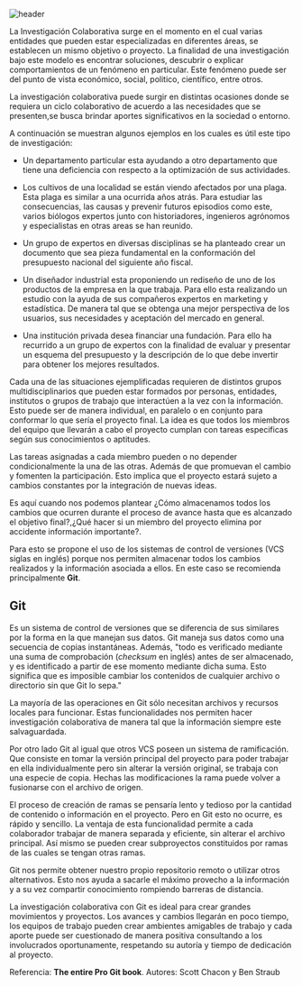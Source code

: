 <!--
.. title: Investigación Colaborativa con Git
.. slug: investigacion-colaborativa-con-git
.. date: 2020-01-20
.. author: Anavelyz Pérez
.. tags: open science
.. category: git
.. link: 
.. description: 
.. type: text
-->

<!-- # Investigación Colaborativa con Git -->
<!-- **Por Anavelyz Pérez** -->

![header](../../../images/blog/investigacion-colaborativa-con-git/header.png)

La Investigación Colaborativa surge en el momento en el cual varias entidades
que pueden estar especializadas en diferentes áreas, se establecen un mismo
objetivo o proyecto. La finalidad de una investigación bajo este modelo es encontrar soluciones,
descubrir o explicar comportamientos de un fenómeno en particular. Este fenómeno
puede ser del punto de vista económico, social, politico, científico, entre
otros.

<!-- TEASER_END -->

La investigación colaborativa puede surgir en distintas ocasiones donde se
requiera un ciclo colaborativo de acuerdo a las necesidades que se presenten,se
busca brindar aportes significativos en la sociedad o entorno.

A continuación se muestran algunos ejemplos en los cuales es útil este
tipo de investigación:

- Un departamento particular esta ayudando a otro departamento que tiene una
  deficiencia con respecto a la optimización de sus actividades.

- Los cultivos de una localidad se están viendo afectados por una plaga. Esta
  plaga es similar a una ocurrida años atrás. Para estudiar las consecuencias,
  las causas y prevenir futuros episodios como este, varios biólogos expertos
  junto con historiadores, ingenieros agrónomos y especialistas en otras areas
  se han reunido.

- Un grupo de expertos en diversas disciplinas se ha planteado crear un
  documento que sea pieza fundamental en la conformación del presupuesto
  nacional del siguiente año fiscal.

- Un diseñador industrial esta proponiendo un rediseño de uno de los productos
  de la empresa en la que trabaja. Para ello esta realizando un estudio con la
  ayuda de sus compañeros expertos en marketing y estadística. De manera tal
  que se obtenga una mejor perspectiva de los usuarios, sus necesidades y
  aceptación del mercado en general.

- Una institución privada desea financiar una fundación. Para ello ha recurrido
  a un grupo de expertos con la finalidad de evaluar y presentar un esquema
  del presupuesto y la descripción de lo que debe invertir para obtener los
  mejores resultados.

Cada una de las situaciones ejemplificadas requieren de distintos grupos
multidisciplinarios que pueden estar formados por personas, entidades,
institutos o grupos de trabajo que interactúen a la vez con la información. Esto
puede ser de manera individual, en paralelo o en conjunto para conformar lo que
sería el proyecto final. La idea es que todos los miembros del equipo que
llevarán a cabo el proyecto cumplan con tareas especificas según sus conocimientos
o aptitudes.

Las tareas asignadas a cada miembro pueden o no depender condicionalmente la una
de las otras. Además de que promuevan el cambio y fomenten la participación.
Esto implica que el proyecto estará sujeto a cambios constantes por la
integración de nuevas ideas.

Es aquí cuando nos podemos plantear ¿Cómo almacenamos todos los cambios que
ocurren durante el proceso de avance hasta que es alcanzado el objetivo
final?,¿Qué hacer si un miembro del proyecto elimina por accidente información
importante?.

Para esto se propone el uso de los sistemas de control de versiones (VCS siglas
en inglés) porque nos permiten almacenar todos los cambios realizados y la
información asociada a ellos. En este caso se recomienda principalmente **Git**.

## Git

Es un sistema de control de versiones que se diferencia de sus similares por la
forma en la que manejan sus datos. Git maneja sus datos como una secuencia de
copias instantáneas. Además, "todo es verificado mediante una suma
de comprobación (*checksum* en inglés) antes de ser almacenado, y es identificado
a partir de ese momento mediante dicha suma. Esto significa que es imposible
cambiar los contenidos de cualquier archivo o directorio sin que Git lo sepa."

La mayoría de las operaciones en Git sólo necesitan archivos y recursos locales
para funcionar. Estas funcionalidades nos permiten hacer investigación
colaborativa de manera tal que la información siempre este salvaguardada.

Por otro lado Git al igual que otros VCS poseen un sistema de ramificación. Que
consiste en tomar la versión principal del proyecto para poder trabajar en ella
individualmente pero sin alterar la versión original, se trabaja con una especie
de copia. Hechas las modificaciones la rama puede volver a fusionarse con el
archivo de origen.

El proceso de creación de ramas se pensaría lento y tedioso por la cantidad de
contenido o información en el proyecto. Pero en Git esto no ocurre, es rápido y
sencillo. La ventaja de esta funcionalidad permite a cada colaborador trabajar
de manera separada y eficiente, sin alterar el archivo principal. Así mismo se
pueden crear subproyectos constituidos por ramas de las cuales se tengan otras
ramas.

Git nos permite obtener nuestro propio repositorio remoto o utilizar otros
alternativos. Esto nos ayuda a sacarle el máximo provecho a la información y a
su vez compartir conocimiento rompiendo barreras de distancia.

La investigación colaborativa con Git es ideal para crear grandes movimientos y
proyectos. Los avances y cambios llegarán en poco tiempo, los equipos de trabajo
pueden crear ambientes amigables de trabajo y cada aporte puede ser cuestionado
de manera positiva consultando a los involucrados oportunamente, respetando su
autoría y tiempo de dedicación al proyecto.

Referencia:
**The entire Pro Git book**. Autores: Scott Chacon y Ben Straub
